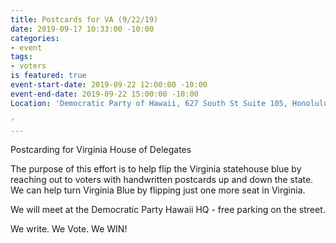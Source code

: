 ```yaml
---
title: Postcards for VA (9/22/19)
date: 2019-09-17 10:33:00 -10:00
categories:
- event
tags:
- voters
is featured: true
event-start-date: 2019-09-22 12:00:00 -10:00
event-end-date: 2019-09-22 15:00:00 -10:00
Location: 'Democratic Party of Hawaii, 627 South St Suite 105, Honolulu

'
---
```


Postcarding for Virginia House of Delegates

The purpose of this effort is to help flip the Virginia statehouse blue by reaching out to voters with handwritten postcards up and down the state. We can help turn Virginia Blue by flipping just one more seat in Virginia.  
 
We will meet at the Democratic Party Hawaii HQ - free parking on the street.  

We write. We Vote. We WIN!